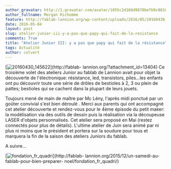 ```yaml
---
author_gravatar: http://1.gravatar.com/avatar/1055c2d168d9878befb9c8810eda96dc?s=96&d=mm&r=g
author_fullname: Morgan Richomme
feature: http://fablab-lannion.org/wp-content/uploads/2016/05/20160430_151838.jpg
date: 2016-05-04
layout: post
slug: atelier-junior-iii-y-a-pas-que-papy-qui-fait-de-la-resistance
comments: True
title: "Atelier Junior III: y a pas que papy qui fait de la résistance"
tags: Actualité
author: colvert
---
```

[![20160430_145622](http://fablablannion.github.io/images/20160430_145622-1024x576.jpg)](http://fablab-
lannion.org/?attachment_id=13404) Ce troisième volet des ateliers Junior au
fablab de Lannion avait pour objet la découverte de l'électronique:
résistance, led, transistors, piles…les enfants ont pu découvrir toute une
série de drôles de bestioles à 2, 3 ou plein de pattes; bestioles qui se
cachent dans la plupart de leurs jouets.

Toujours mené de main de maître par Mc Lény, l'après midi ponctué par un
goûter convivial s'est bien déroulé . Merci aux parents qui ont accompagné cet
atelier découverte et rendez-vous pour le 4ème épisode du petit maker: la
modélisation via des outils de dessin puis la réalisation via la découpeuse
LASER d'objets personnalisés. Cet atelier sera proposé en Mai (restez
connectés pour plus de détails). L'ultime atelier de Juin sera animé par ni
plus ni moins que le président et portera sur la soudure pour tous et marquera
la fin de la saison des ateliers Juniors du fablab.

A suivre…

[![fondation_fr_quadri](http://fablablannion.github.io/images/fondation_fr_quadri.jpg)](http://fablab-
lannion.org/2015/12/un-samedi-au-fablab-pour-bien-preparer-
noel/fondation_fr_quadri/)


